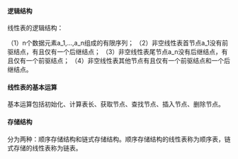 #### 逻辑结构
线性表的逻辑结构：

（1）n个数据元素a_1,...,a_n组成的有限序列；
（2）非空线性表首节点a_1没有前驱结点，有且仅有一个后继结点；
（3）非空线性表尾节点a_n没有后继结点，有且仅有一个前驱结点；
（4）非空线性表其他节点有且仅有一个前驱结点和一个后继结点。
#### 线性表的基本运算
基本运算包括初始化、计算表长、获取节点、查找节点、插入节点、删除节点。
#### 存储结构
分为两种：顺序存储结构和链式存储结构。顺序存储结构的线性表称为顺序表，链式存储的线性表称为链表。

